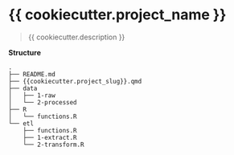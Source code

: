 # {{ cookiecutter.project_name }}
> {{ cookiecutter.description }}

**Structure**

```
.
├── README.md
├── {{cookiecutter.project_slug}}.qmd
├── data
│   ├── 1-raw
│   └── 2-processed
├── R
│   └── functions.R
└── etl
    ├── functions.R
    ├── 1-extract.R
    └── 2-transform.R
```